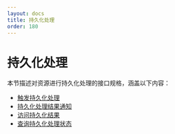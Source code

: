 ```yaml
---
layout: docs
title: 持久化处理
order: 180
---
```


<a id="pfop"></a>
# 持久化处理

本节描述对资源进行持久化处理的接口规格，涵盖以下内容：  

* [触发持久化处理][pfopHref]
* [持久化处理结果通知][pfopNotificationHref]
* [访问持久化结果][pHref]
* [查询持久化处理状态][prefopHref]

[pfopHref]:                 pfop.html                   "触发持久化处理"
[pfopNotificationHref]:     pfop.html#pfop-notification "持久化处理结果通知"
[pHref]:                    pfop.html#p-download        "访问持久化结果"
[prefopHref]:               prefop.html                 "查询持久化处理状态"
